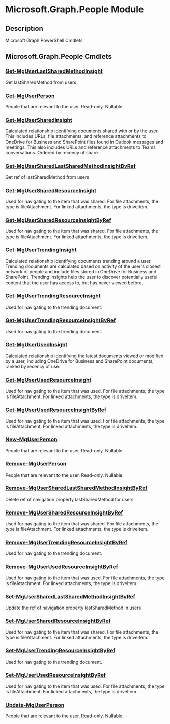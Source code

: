 ﻿---
Module Name: Microsoft.Graph.People
Module Guid: 56d5ba0b-9c44-4378-96b1-40356e2cc6a0
Download Help Link: https://docs.microsoft.com/en-us/powershell/module/microsoft.graph.people
Help Version: 1.0.0.0
Locale: en-US
---

# Microsoft.Graph.People Module
## Description
Microsoft Graph PowerShell Cmdlets

## Microsoft.Graph.People Cmdlets
### [Get-MgUserLastSharedMethodInsight](Get-MgUserLastSharedMethodInsight.md)
Get lastSharedMethod from users

### [Get-MgUserPerson](Get-MgUserPerson.md)
People that are relevant to the user.
Read-only.
Nullable.

### [Get-MgUserSharedInsight](Get-MgUserSharedInsight.md)
Calculated relationship identifying documents shared with or by the user.
This includes URLs, file attachments, and reference attachments to OneDrive for Business and SharePoint files found in Outlook messages and meetings.
This also includes URLs and reference attachments to Teams conversations.
Ordered by recency of share.

### [Get-MgUserSharedLastSharedMethodInsightByRef](Get-MgUserSharedLastSharedMethodInsightByRef.md)
Get ref of lastSharedMethod from users

### [Get-MgUserSharedResourceInsight](Get-MgUserSharedResourceInsight.md)
Used for navigating to the item that was shared.
For file attachments, the type is fileAttachment.
For linked attachments, the type is driveItem.

### [Get-MgUserSharedResourceInsightByRef](Get-MgUserSharedResourceInsightByRef.md)
Used for navigating to the item that was shared.
For file attachments, the type is fileAttachment.
For linked attachments, the type is driveItem.

### [Get-MgUserTrendingInsight](Get-MgUserTrendingInsight.md)
Calculated relationship identifying documents trending around a user.
Trending documents are calculated based on activity of the user's closest network of people and include files stored in OneDrive for Business and SharePoint.
Trending insights help the user to discover potentially useful content that the user has access to, but has never viewed before.

### [Get-MgUserTrendingResourceInsight](Get-MgUserTrendingResourceInsight.md)
Used for navigating to the trending document.

### [Get-MgUserTrendingResourceInsightByRef](Get-MgUserTrendingResourceInsightByRef.md)
Used for navigating to the trending document.

### [Get-MgUserUsedInsight](Get-MgUserUsedInsight.md)
Calculated relationship identifying the latest documents viewed or modified by a user, including OneDrive for Business and SharePoint documents, ranked by recency of use.

### [Get-MgUserUsedResourceInsight](Get-MgUserUsedResourceInsight.md)
Used for navigating to the item that was used.
For file attachments, the type is fileAttachment.
For linked attachments, the type is driveItem.

### [Get-MgUserUsedResourceInsightByRef](Get-MgUserUsedResourceInsightByRef.md)
Used for navigating to the item that was used.
For file attachments, the type is fileAttachment.
For linked attachments, the type is driveItem.

### [New-MgUserPerson](New-MgUserPerson.md)
People that are relevant to the user.
Read-only.
Nullable.

### [Remove-MgUserPerson](Remove-MgUserPerson.md)
People that are relevant to the user.
Read-only.
Nullable.

### [Remove-MgUserSharedLastSharedMethodInsightByRef](Remove-MgUserSharedLastSharedMethodInsightByRef.md)
Delete ref of navigation property lastSharedMethod for users

### [Remove-MgUserSharedResourceInsightByRef](Remove-MgUserSharedResourceInsightByRef.md)
Used for navigating to the item that was shared.
For file attachments, the type is fileAttachment.
For linked attachments, the type is driveItem.

### [Remove-MgUserTrendingResourceInsightByRef](Remove-MgUserTrendingResourceInsightByRef.md)
Used for navigating to the trending document.

### [Remove-MgUserUsedResourceInsightByRef](Remove-MgUserUsedResourceInsightByRef.md)
Used for navigating to the item that was used.
For file attachments, the type is fileAttachment.
For linked attachments, the type is driveItem.

### [Set-MgUserSharedLastSharedMethodInsightByRef](Set-MgUserSharedLastSharedMethodInsightByRef.md)
Update the ref of navigation property lastSharedMethod in users

### [Set-MgUserSharedResourceInsightByRef](Set-MgUserSharedResourceInsightByRef.md)
Used for navigating to the item that was shared.
For file attachments, the type is fileAttachment.
For linked attachments, the type is driveItem.

### [Set-MgUserTrendingResourceInsightByRef](Set-MgUserTrendingResourceInsightByRef.md)
Used for navigating to the trending document.

### [Set-MgUserUsedResourceInsightByRef](Set-MgUserUsedResourceInsightByRef.md)
Used for navigating to the item that was used.
For file attachments, the type is fileAttachment.
For linked attachments, the type is driveItem.

### [Update-MgUserPerson](Update-MgUserPerson.md)
People that are relevant to the user.
Read-only.
Nullable.

